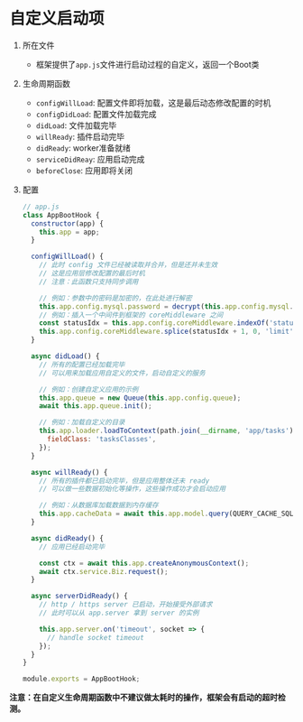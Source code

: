 # 自定义启动项

1. 所在文件

   - 框架提供了`app.js`文件进行启动过程的自定义，返回一个Boot类

2. 生命周期函数

   - `configWillLoad`: 配置文件即将加载，这是最后动态修改配置的时机
   - `configDidLoad`: 配置文件加载完成
   - `didLoad`: 文件加载完毕
   - `willReady`: 插件启动完毕
   - `didReady`: worker准备就绪
   - `serviceDidReay`:  应用启动完成
   - `beforeClose`:  应用即将关闭

3. 配置

   ```javascript
   // app.js
   class AppBootHook {
     constructor(app) {
       this.app = app;
     }
   
     configWillLoad() {
       // 此时 config 文件已经被读取并合并，但是还并未生效
       // 这是应用层修改配置的最后时机
       // 注意：此函数只支持同步调用
   
       // 例如：参数中的密码是加密的，在此处进行解密
       this.app.config.mysql.password = decrypt(this.app.config.mysql.password);
       // 例如：插入一个中间件到框架的 coreMiddleware 之间
       const statusIdx = this.app.config.coreMiddleware.indexOf('status');
       this.app.config.coreMiddleware.splice(statusIdx + 1, 0, 'limit');
     }
   
     async didLoad() {
       // 所有的配置已经加载完毕
       // 可以用来加载应用自定义的文件，启动自定义的服务
   
       // 例如：创建自定义应用的示例
       this.app.queue = new Queue(this.app.config.queue);
       await this.app.queue.init();
   
       // 例如：加载自定义的目录
       this.app.loader.loadToContext(path.join(__dirname, 'app/tasks'), 'tasks', {
         fieldClass: 'tasksClasses',
       });
     }
   
     async willReady() {
       // 所有的插件都已启动完毕，但是应用整体还未 ready
       // 可以做一些数据初始化等操作，这些操作成功才会启动应用
   
       // 例如：从数据库加载数据到内存缓存
       this.app.cacheData = await this.app.model.query(QUERY_CACHE_SQL);
     }
   
     async didReady() {
       // 应用已经启动完毕
   
       const ctx = await this.app.createAnonymousContext();
       await ctx.service.Biz.request();
     }
   
     async serverDidReady() {
       // http / https server 已启动，开始接受外部请求
       // 此时可以从 app.server 拿到 server 的实例
   
       this.app.server.on('timeout', socket => {
         // handle socket timeout
       });
     }
   }
   
   module.exports = AppBootHook;
   ```

   

**注意：在自定义生命周期函数中不建议做太耗时的操作，框架会有启动的超时检测。**